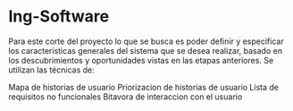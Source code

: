 # Ing-Software
Para este corte del proyecto lo que se busca es poder definir y especificar los caracteristicas generales del sistema que se desea realizar, basado en los descubrimientos y oportunidades vistas en las etapas anteriores. Se utilizan las técnicas de:

Mapa de historias de usuario
Priorizacion de historias de usuario
Lista de requisitos no funcionales
Bitavora de interaccion con el usuario
